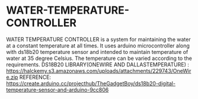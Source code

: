 # WATER-TEMPERATURE-CONTROLLER
WATER TEMPERATURE CONTROLLER is a system for maintaining the water at a constant temperature at all times. It uses arduino microcontroller along with ds18b20 temperature sensor and intended to maintain temperature of water at 35 degree Celsius. The temperature can be varied according to the requirements.
DS18B20 LIBRARY(ONEWIRE AND DALLASTEMPERATURE) : https://halckemy.s3.amazonaws.com/uploads/attachments/229743/OneWire.zip
REFERENCE: https://create.arduino.cc/projecthub/TheGadgetBoy/ds18b20-digital-temperature-sensor-and-arduino-9cc806
